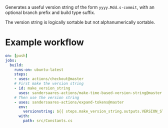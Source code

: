 Generates a useful version string of the form `yyyy.Mdd.s-commit`, with an optional branch prefix and build type suffix.

The version string is logically sortable but not alphanumerically sortable.

# Example workflow

```yaml
on: [push]
jobs:
  build:
    runs-on: ubuntu-latest
    steps:
    - uses: actions/checkout@master
    # First make the version string
    - id: make_version_string
      uses: sandersaares-actions/make-time-based-version-string@master
    # Then use the version string
    - uses: sandersaares-actions/expand-tokens@master
      env:
        versionstring: ${{ steps.make_version_string.outputs.VERSION_STRING }}
      with:
        path: src/Constants.cs
```
